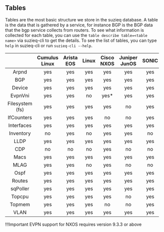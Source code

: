 ## Tables

Tables are the most basic structure we store in the suzieq database.
A table is the data that is gathered by a service, for instance BGP
is the BGP data
that the bgp service collects from routers. To see what information is collected for each table, you can use the ```table describe table=<table name>``` via suzieq-cli to get the details. To see the list of tables, you can type ```help``` in suzieq-cli or run ```suzieq-cli --help```.


|         | Cumulus Linux | Arista EOS | Linux | Cisco NXOS | Juniper JunOS | SONIC | IOSXR | IOS | IOSXE | PanOS |
| :---------: | :---------------: | :------------: | :-------: | :------: | :-------: | :-------: | :-------: | :-------: | :-------: | :-------: |
| Arpnd   |    yes        |      yes   | yes   | yes  |  yes  | yes | yes | yes | yes | yes |
| BGP     | yes | yes | yes | yes | yes | yes | yes | yes | yes | yes |
| Device  | yes | yes | yes | yes | yes |  yes | yes | yes | yes |  yes |
| EvpnVni         | yes | yes | no | yes* | yes | yes | no | no | no | no |
| Filesystem (fs) | yes | yes | yes | yes | no | yes | no | no | no | no |
| IfCounters      | yes | yes | yes | no | no | yes | no | no | no | no |
| Interfaces  | yes | yes | yes| yes | yes | yes | yes | yes | yes | yes |
| Inventory   | no | yes | no | yes | yes | no | no | no | no | no |
| LLDP | yes | yes | yes | yes | yes | yes | yes | yes | yes | yes |
| CDP  | no | no | no | yes | no | no | no | yes | yes | no |
| Macs |yes | yes | yes | yes | yes | yes | no | yes | yes | no |
| MLAG | yes | yes | no | yes | no | no | no | no | no | no |
| Ospf |yes | yes | yes | yes | yes | yes | no | yes | yes | no |
| Routes | yes | yes | yes | yes | yes | yes | yes | yes | yes | yes |
| sqPoller | yes | yes | yes | yes | yes | yes | yes | yes | yes | yes |
| Topcpu | yes | yes | yes | yes | no | yes | no | no | no | no |
| Topmem | yes | yes | yes | no | no | yes | no | no | no | no |
| VLAN | yes | yes | yes | yes | yes | yes | no | yes | yes | no |

!!!Important
    EVPN support for NXOS requires version 9.3.3 or above
